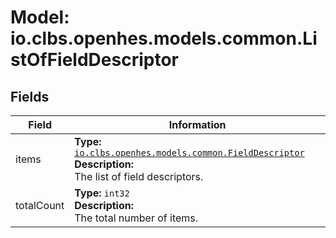# Model: io.clbs.openhes.models.common.ListOfFieldDescriptor

## Fields

| Field | Information |
| --- | --- |
| items | <b>Type:</b> [`io.clbs.openhes.models.common.FieldDescriptor`](model-io-clbs-openhes-models-common-fielddescriptor.md)<br><b>Description:</b><br>The list of field descriptors. |
| totalCount | <b>Type:</b> `int32`<br><b>Description:</b><br>The total number of items. |

